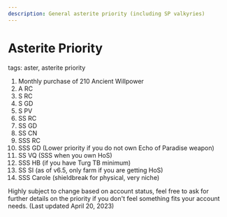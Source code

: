 ```yaml
---
description: General asterite priority (including SP valkyries) 
---
```

# Asterite Priority
tags: aster, asterite priority

1. Monthly purchase of 210 Ancient Willpower
2. A RC
3. S RC
4. S GD
5. S PV
6. SS RC
7. SS GD
8. SS CN
9. SSS RC
10. SSS GD (Lower priority if you do not own Echo of Paradise weapon)
11. SS VQ (SSS when you own HoS)
12. SSS HB (if you have Turg TB minimum)
13. SS SI (as of v6.5, only farm if you are getting HoS)
14. SSS Carole (shieldbreak for physical, very niche)


Highly subject to change based on account status, feel free to ask for further details on the priority if you don't feel something fits your account needs. 
(Last updated April 20, 2023)
